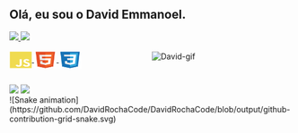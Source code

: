 ## Olá, eu sou o David Emmanoel.

 <div>
  <a href="https://github.com/DavidRochaCode">
  <img height="180em" src="https://github-readme-stats.vercel.app/api?username=DavidRochaCode&show_icons=true&theme=dark&include_all_commits=true&count_private=true"/>
  <img height="180em" src="https://github-readme-stats.vercel.app/api/top-langs/?username=DavidRochaCode&layout=compact&langs_count=7&theme=dark"/>
</div>
  
  <div style="display: inline_block"><br>
  <img align="center" alt="David-Js" height="30" width="40" src="https://raw.githubusercontent.com/devicons/devicon/master/icons/javascript/javascript-plain.svg">
  <img align="center" alt="David-HTML" height="30" width="40" src="https://raw.githubusercontent.com/devicons/devicon/master/icons/html5/html5-original.svg">
  <img align="center" alt="David-CSS" height="30" width="40" src="https://raw.githubusercontent.com/devicons/devicon/master/icons/css3/css3-original.svg">
  <img align="right" alt="David-gif" src="https://camo.githubusercontent.com/c969d0c238f9ef9f371d1595fb3b4bd633bc4bc96f85a15d33588343243a8bae/68747470733a2f2f7265732e636c6f7564696e6172792e636f6d2f646576706f73742f696d6167652f66657463682f732d2d51484743706e574b2d2d2f68747470733a2f2f6769746875622e636f6d2f6e70656e7472656c2f6f63746f636c697070792f626c6f622f6d61737465722f676966732f656172732e67696625334672617725334474727565" width= 250px>
  </div>
  
   ##
  
  <div>
     <a href="https://www.instagram.com/davidemmannoel/" target="_blank"><img src="https://img.shields.io/badge/-Instagram-%23E4405F?style=for-the-badge&logo=instagram&logoColor=white" target="_blank"></a>
     <a href="manoeudavi3@gmail.com" target="_blank"><img src="https://img.shields.io/badge/Gmail-D14836?style=for-the-badge&logo=gmail&logoColor=white" target="_blank">   </a>
  </div>
 
 <div> ![Snake animation](https://github.com/DavidRochaCode/DavidRochaCode/blob/output/github-contribution-grid-snake.svg)</div>
 
  
  
  
